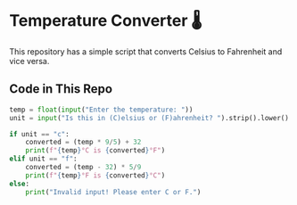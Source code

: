 # Temperature Converter 🌡️  

This repository has a simple script that converts Celsius to Fahrenheit and vice versa.  

## Code in This Repo  
```python
temp = float(input("Enter the temperature: "))  
unit = input("Is this in (C)elsius or (F)ahrenheit? ").strip().lower()  

if unit == "c":  
    converted = (temp * 9/5) + 32  
    print(f"{temp}°C is {converted}°F")  
elif unit == "f":  
    converted = (temp - 32) * 5/9  
    print(f"{temp}°F is {converted}°C")  
else:  
    print("Invalid input! Please enter C or F.")
